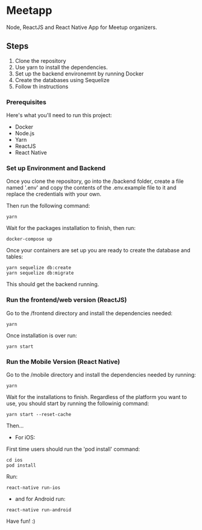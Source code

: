 # Meetapp

Node, ReactJS and React Native App for Meetup organizers.

## Steps

1. Clone the repository
2. Use yarn to install the dependencies.
3. Set up the backend environemnt by running Docker
4. Create the databases using Sequelize
5. Follow th instructions

### Prerequisites

Here's what you'll need to run this project:

- Docker
- Node.js
- Yarn
- ReactJS
- React Native

### Set up Environment and Backend

Once you clone the repository, go into the /backend folder, create a file named '.env' and copy the contents of the .env.example file to it and replace the credentials with your own.

Then run the following command:

```
yarn
```

Wait for the packages installation to finish, then run:

```
docker-compose up
```

Once your containers are set up you are ready to create the database and tables:

```
yarn sequelize db:create
yarn sequelize db:migrate
```

This should get the backend running.

### Run the frontend/web version (ReactJS)

Go to the /frontend directory and install the dependencies needed:

```
yarn
```

Once installation is over run:

```
yarn start
```

### Run the Mobile Version (React Native)

Go to the /mobile directory and install the dependencies needed by running:

```
yarn
```

Wait for the installations to finish.
Regardless of the platform you want to use, you should start by running the followinig command:

```
yarn start --reset-cache
```

Then...

- For iOS:

First time users should run the 'pod install' command:

```
cd ios
pod install
```

Run:

```
react-native run-ios
```

- and for Android run:

```
react-native run-android
```

Have fun! :)
